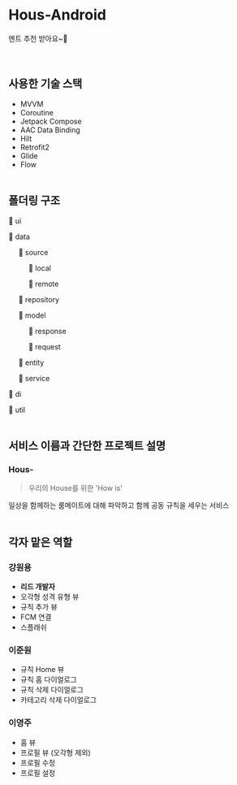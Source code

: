 # Hous-Android
멘트 추천 받아요~🏡
<br/><br/><br/>

## 사용한 기술 스택
- MVVM
- Coroutine
- Jetpack Compose
- AAC Data Binding
- Hilt
- Retrofit2
- Glide
- Flow
<br/><br/>

## 폴더링 구조
📁 ui

📁 data

&nbsp;&nbsp;&nbsp;&nbsp;&nbsp;📁 source

&nbsp;&nbsp;&nbsp;&nbsp;&nbsp;&nbsp;&nbsp;&nbsp;&nbsp;&nbsp;📁 local

&nbsp;&nbsp;&nbsp;&nbsp;&nbsp;&nbsp;&nbsp;&nbsp;&nbsp;&nbsp;📁 remote

&nbsp;&nbsp;&nbsp;&nbsp;&nbsp;📁 repository

&nbsp;&nbsp;&nbsp;&nbsp;&nbsp;📁 model

&nbsp;&nbsp;&nbsp;&nbsp;&nbsp;&nbsp;&nbsp;&nbsp;&nbsp;&nbsp;📁 response

&nbsp;&nbsp;&nbsp;&nbsp;&nbsp;&nbsp;&nbsp;&nbsp;&nbsp;&nbsp;📁 request

&nbsp;&nbsp;&nbsp;&nbsp;&nbsp;📁 entity

&nbsp;&nbsp;&nbsp;&nbsp;&nbsp;📁 service

📁 di

📁 util
<br/><br/>

## 서비스 이름과 간단한 프로젝트 설명

### Hous-
> 우리의 House를 위한 'How is'

일상을 함께하는 룸메이트에 대해 파악하고 함께 공동 규칙을 세우는 서비스
<br/><br/>

## 각자 맡은 역할

### 강원용
- **리드 개발자**
- 오각형 성격 유형 뷰
- 규칙 추가 뷰
- FCM 연결
- 스플래쉬

### 이준원
- 규칙 Home 뷰
- 규칙 홈 다이얼로그
- 규칙 삭제 다이얼로그
- 카테고리 삭제 다이얼로그

### 이영주
- 홈 뷰
- 프로필 뷰 (오각형 제외)
- 프로필 수정
- 프로필 설정
